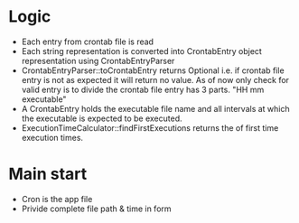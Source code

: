 # Logic
- Each entry from crontab file is read
- Each string representation is converted into CrontabEntry object representation using CrontabEntryParser
- CrontabEntryParser::toCrontabEntry returns Optional i.e. if crontab file entry is not as expected it will return no value.
  As of now only check for valid entry is to divide the crontab file entry has 3 parts. "HH mm executable"
- A CrontabEntry holds the executable file name and all intervals at which the executable is expected to be executed.
- ExecutionTimeCalculator::findFirstExecutions returns the of first time execution times.


# Main start
- Cron is the app file
- Privide complete file path & time in form